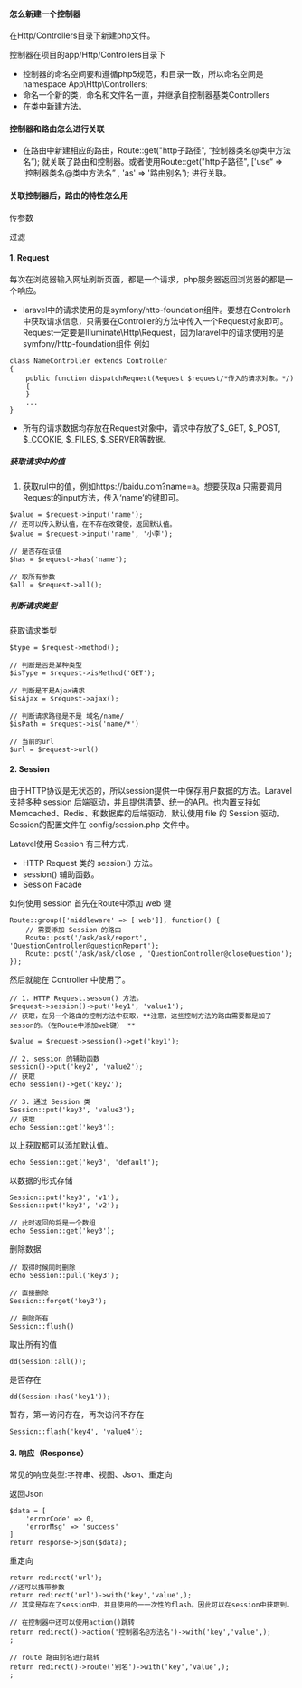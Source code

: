 #### 怎么新建一个控制器

在Http/Controllers目录下新建php文件。

控制器在项目的app/Http/Controllers目录下

* 控制器的命名空间要和遵循php5规范，和目录一致，所以命名空间是namespace App\Http\Controllers;
* 命名一个新的类，命名和文件名一直，并继承自控制器基类Controllers
* 在类中新建方法。

#### 控制器和路由怎么进行关联

* 在路由中新建相应的路由，Route::get\("http子路径", “控制器类名@类中方法名”\);  就关联了路由和控制器。或者使用Route::get\("http子路径", \['use“ =&gt; '控制器类名@类中方法名” , 'as' =&gt; '路由别名'\);  进行关联。



#### 关联控制器后，路由的特性怎么用

传参数

过滤


#### 1. Request
每次在浏览器输入网址刷新页面，都是一个请求，php服务器返回浏览器的都是一个响应。

- laravel中的请求使用的是symfony/http-foundation组件。要想在Controlerh中获取请求信息，只需要在Controller的方法中传入一个Request对象即可。Request一定要是Illuminate\Http\Request，因为laravel中的请求使用的是symfony/http-foundation组件
例如
```
class NameController extends Controller
{
    public function dispatchRequest(Request $request/*传入的请求对象。*/)
    {
    }
    ...
}
```
- 所有的请求数据均存放在Request对象中，请求中存放了$_GET, $_POST, $_COOKIE, $_FILES, $_SERVER等数据。

##### 获取请求中的值
1. 获取rul中的值，例如https://baidu.com?name=a。想要获取a
只需要调用Request的input方法，传入‘name’的键即可。

```
$value = $request->input('name');
// 还可以传入默认值，在不存在改键使，返回默认值。
$value = $request->input('name', '小李');

// 是否存在该值
$has = $request->has('name');

// 取所有参数
$all = $request->all();
```
##### 判断请求类型
获取请求类型

```
$type = $request->method();

// 判断是否是某种类型
$isType = $request->isMethod('GET');

// 判断是不是Ajax请求
$isAjax = $request->ajax();

// 判断请求路径是不是 域名/name/
$isPath = $request->is('name/*')

// 当前的url
$url = $request->url()
```

#### 2. Session

由于HTTP协议是无状态的，所以session提供一中保存用户数据的方法。Laravel 支持多种 session 后端驱动，并且提供清楚、统一的API。也内置支持如 Memcached、Redis、和数据库的后端驱动，默认使用 file 的 Session 驱动。Session的配置文件在 config/session.php 文件中。

Latavel使用 Session 有三种方式， 
- HTTP Request 类的 session() 方法。
- session() 辅助函数。
- Session Facade

如何使用 session
首先在Route中添加 web 键
```
Route::group(['middleware' => ['web']], function() {
    // 需要添加 Session 的路由
    Route::post('/ask/ask/report', 'QuestionController@questionReport');
    Route::post('/ask/ask/close', 'QuestionController@closeQuestion');
});
```

然后就能在 Controller 中使用了。
```
// 1. HTTP Request.sesson() 方法。
$request->session()->put('key1', 'value1');
// 获取，在另一个路由的控制方法中获取，**注意，这些控制方法的路由需要都是加了sesson的。（在Route中添加web键） **

$value = $request->session()->get('key1');

// 2. session 的辅助函数
session()->put('key2', 'value2');
// 获取
echo session()->get('key2');

// 3. 通过 Session 类
Session::put('key3', 'value3');
// 获取
echo Session::get('key3');

```
以上获取都可以添加默认值。
```
echo Session::get('key3', 'default');
```

以数据的形式存储
```
Session::put('key3', 'v1');
Session::put('key3', 'v2');

// 此时返回的将是一个数组
echo Session::get('key3');
```

删除数据

```
// 取得时候同时删除
echo Session::pull('key3');

// 直接删除
Session::forget('key3');

// 删除所有
Session::flush()
```

取出所有的值
```
dd(Session::all());
```

是否存在
```
dd(Session::has('key1'));
```

暂存，第一访问存在，再次访问不存在
```
Session::flash('key4', 'value4');

```

#### 3. 响应（Response）

常见的响应类型:字符串、视图、Json、重定向

返回Json
```
$data = [
    'errorCode' => 0,
    'errorMsg' => 'success'
]
return response->json($data);
```

重定向
```
return redirect('url');
//还可以携带参数
return redirect('url')->with('key','value',);
// 其实是存在了session中，并且使用的一一次性的flash。因此可以在session中获取到。

// 在控制器中还可以使用action()跳转
return redirect()->action('控制器名@方法名')->with('key','value',);
;

// route 路由别名进行跳转
return redirect()->route('别名')->with('key','value',);
;


```
